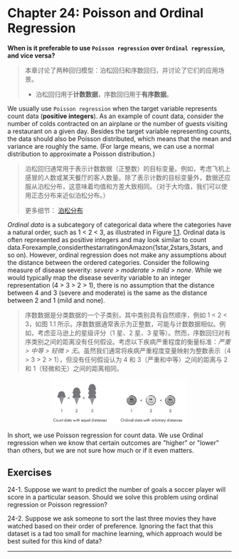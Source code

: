 








# Chapter 24: Poisson and Ordinal Regression
[](#chapter-24-poisson-and-ordinal-regression)



**When is it preferable to use `Poisson regression` over `Ordinal regression`, and vice versa?**

> 本章讨论了两种回归模型：泊松回归和序数回归，并讨论了它们的应用场景。
> 
> - 泊松回归用于**计数数据**，序数回归用于**有序数据**。
> 

We usually use `Poisson regression` when the target variable represents
count data (**positive integers**). As an example of count data, consider
the number of colds contracted on an airplane or the number of guests
visiting a restaurant on a given day. Besides the target variable
representing counts, the data should also be Poisson distributed, which
means that the mean and variance are roughly the same. (For large means,
we can use a normal distribution to approximate a Poisson distribution.)

> 泊松回归通常用于表示计数数据（正整数）的目标变量。例如，考虑飞机上感冒的人数或某天餐厅的客人数量。除了表示计数的目标变量外，数据还应服从泊松分布，这意味着均值和方差大致相同。（对于大均值，我们可以使用正态分布来近似泊松分布。） 
> 
> 更多细节： [泊松分布](https://baike.baidu.com/item/%E6%B3%8A%E6%9D%BE%E5%88%86%E5%B8%83/1442110)



*Ordinal data* is a subcategory of categorical data where the categories
have a natural order, such as 1 \< 2 \< 3, as illustrated in
Figure [1.1](#fig-ch24-fig01). Ordinal data is often represented as positive
integers and may look similar to count
data.Forexample,considerthestarratingonAmazon(1star,2stars,3stars, and
so on). However, ordinal regression does not make any assumptions about
the distance between the ordered categories. Consider the following
measure of disease severity: *severe \> moderate \> mild \> none*. While
we would typically map the disease severity variable to an integer representation
(4 \> 3 \> 2 \> 1), there is no assumption that the distance between 4
and 3 (severe and moderate) is the same as the distance between 2 and 1
(mild and none).

> 序数数据是分类数据的一个子类别，其中类别具有自然顺序，例如 1 < 2 < 3，如图 1.1 所示。序数数据通常表示为正整数，可能与计数数据相似。例如，考虑亚马逊上的星级评分（1 星、2 星、3 星等）。然而，序数回归对有序类别之间的距离没有任何假设。考虑以下疾病严重程度的衡量标准：*严重 > 中等 > 轻微 > 无*。虽然我们通常将疾病严重程度变量映射为整数表示（4 > 3 > 2 > 1），但没有任何假设认为 4 和 3（严重和中等）之间的距离与 2 和 1（轻微和无）之间的距离相同。
> 

<a id="fig-ch24-fig01"></a>

<div align="center">
  <img src="./images/ch24-fig01.png" alt="The distance between ordinal categories is arbitrary." width="60%" />
</div>

In short, we use Poisson regression for count data. We use Ordinal
regression when we know that certain outcomes are "higher" or
"lower" than others, but we are not sure how much or if it even
matters.

## Exercises
[](#exercises)

24-1. Suppose we want to predict the number of goals a soccer player
will score in a particular season. Should we solve this problem using
ordinal regression or Poisson regression?

24-2. Suppose we ask someone to sort the last three movies they have
watched based on their order of preference. Ignoring the fact that this
dataset is a tad too small for machine learning, which approach would be
best suited for this kind of data?


------------------------------------------------------------------------

